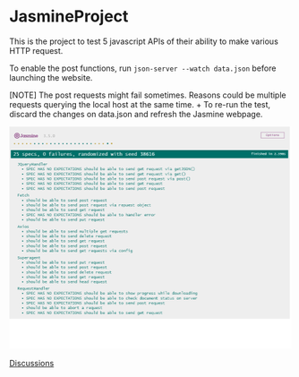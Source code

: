 # JasmineProject
This is the project to test 5 javascript APIs of their ability to make various HTTP request.

To enable the post functions, run 
`json-server --watch data.json` 
before launching the website.

[NOTE]
The post requests might fail sometimes. Reasons could be multiple requests querying the local host at the same time. +
To re-run the test, discard the changes on data.json and refresh the Jasmine webpage.

![GitHub Logo](/testWebApp_screen.png)

[Discussions](/Discussion.adoc)
